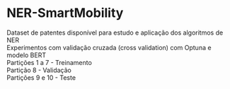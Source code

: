# NER-SmartMobility
Dataset de patentes disponível para estudo e aplicação dos algoritmos de NER<br>
Experimentos com validação cruzada (cross validation) com Optuna e modelo BERT<br>
Partições 1 a 7 - Treinamento<br>
Partição 8 - Validação<br>
Partições 9 e 10 - Teste<br>
